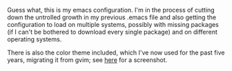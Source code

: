Guess what, this is my emacs configuration.  I'm in the process of
cutting down the untrolled growth in my previous .emacs file and also
getting the configuration to load on multiple systems, possibly with
missing packages (if I can't be bothered to download every single
package) and on different operating systems.

There is also the color theme included, which I've now used for the past
five years, migrating it from gvim; see
[here](http://macrolet.net/emacs/grey-blue-theme.png) for a screenshot.
